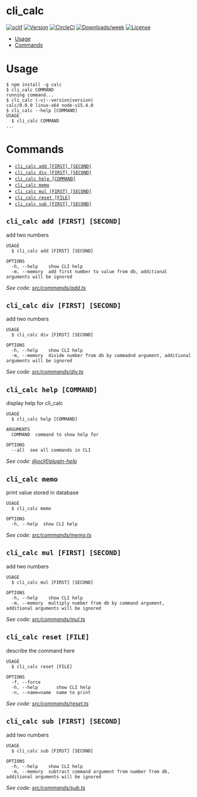 cli_calc
========



[![oclif](https://img.shields.io/badge/cli-oclif-brightgreen.svg)](https://oclif.io)
[![Version](https://img.shields.io/npm/v/cli_calc.svg)](https://npmjs.org/package/cli_calc)
[![CircleCI](https://circleci.com/gh/StefanWiencko/cli_calc/tree/master.svg?style=shield)](https://circleci.com/gh/StefanWiencko/cli_calc/tree/master)
[![Downloads/week](https://img.shields.io/npm/dw/cli_calc.svg)](https://npmjs.org/package/cli_calc)
[![License](https://img.shields.io/npm/l/cli_calc.svg)](https://github.com/StefanWiencko/cli_calc/blob/master/package.json)

<!-- toc -->
* [Usage](#usage)
* [Commands](#commands)
<!-- tocstop -->
# Usage
<!-- usage -->
```sh-session
$ npm install -g calc
$ cli_calc COMMAND
running command...
$ cli_calc (-v|--version|version)
calc/0.0.0 linux-x64 node-v15.4.0
$ cli_calc --help [COMMAND]
USAGE
  $ cli_calc COMMAND
...
```
<!-- usagestop -->
# Commands
<!-- commands -->
* [`cli_calc add [FIRST] [SECOND]`](#cli_calc-add-first-second)
* [`cli_calc div [FIRST] [SECOND]`](#cli_calc-div-first-second)
* [`cli_calc help [COMMAND]`](#cli_calc-help-command)
* [`cli_calc memo`](#cli_calc-memo)
* [`cli_calc mul [FIRST] [SECOND]`](#cli_calc-mul-first-second)
* [`cli_calc reset [FILE]`](#cli_calc-reset-file)
* [`cli_calc sub [FIRST] [SECOND]`](#cli_calc-sub-first-second)

## `cli_calc add [FIRST] [SECOND]`

add two numbers

```
USAGE
  $ cli_calc add [FIRST] [SECOND]

OPTIONS
  -h, --help    show CLI help
  -m, --memory  add first number to value from db, additional arguments will be ignored
```

_See code: [src/commands/add.ts](https://github.com/StefanWiencko/cli_calc/blob/v0.0.0/src/commands/add.ts)_

## `cli_calc div [FIRST] [SECOND]`

add two numbers

```
USAGE
  $ cli_calc div [FIRST] [SECOND]

OPTIONS
  -h, --help    show CLI help
  -m, --memory  divide number from db by commadnd argument, additional arguments will be ignored
```

_See code: [src/commands/div.ts](https://github.com/StefanWiencko/cli_calc/blob/v0.0.0/src/commands/div.ts)_

## `cli_calc help [COMMAND]`

display help for cli_calc

```
USAGE
  $ cli_calc help [COMMAND]

ARGUMENTS
  COMMAND  command to show help for

OPTIONS
  --all  see all commands in CLI
```

_See code: [@oclif/plugin-help](https://github.com/oclif/plugin-help/blob/v3.2.3/src/commands/help.ts)_

## `cli_calc memo`

print value stored in database

```
USAGE
  $ cli_calc memo

OPTIONS
  -h, --help  show CLI help
```

_See code: [src/commands/memo.ts](https://github.com/StefanWiencko/cli_calc/blob/v0.0.0/src/commands/memo.ts)_

## `cli_calc mul [FIRST] [SECOND]`

add two numbers

```
USAGE
  $ cli_calc mul [FIRST] [SECOND]

OPTIONS
  -h, --help    show CLI help
  -m, --memory  multiply number from db by command argument, additional arguments will be ignored
```

_See code: [src/commands/mul.ts](https://github.com/StefanWiencko/cli_calc/blob/v0.0.0/src/commands/mul.ts)_

## `cli_calc reset [FILE]`

describe the command here

```
USAGE
  $ cli_calc reset [FILE]

OPTIONS
  -f, --force
  -h, --help       show CLI help
  -n, --name=name  name to print
```

_See code: [src/commands/reset.ts](https://github.com/StefanWiencko/cli_calc/blob/v0.0.0/src/commands/reset.ts)_

## `cli_calc sub [FIRST] [SECOND]`

add two numbers

```
USAGE
  $ cli_calc sub [FIRST] [SECOND]

OPTIONS
  -h, --help    show CLI help
  -m, --memory  subtract command argument from number from db, additional arguments will be ignored
```

_See code: [src/commands/sub.ts](https://github.com/StefanWiencko/cli_calc/blob/v0.0.0/src/commands/sub.ts)_
<!-- commandsstop -->
